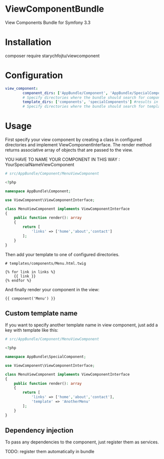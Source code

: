 # ViewComponentBundle
View Components Bundle for Symfony 3.3

# Installation
composer require starychfojtu/viewcomponent

# Configuration

```yaml
view_component:
        component_dirs: ['AppBundle/Component', 'AppBundle/SpecialComponent'] #results in '/src/AppBundle/Component', '/src/AppBundle/Component/specialComponent'
        # Specify directories where the bundle should search for components from /src
        template_dirs: ['components', 'specialComponents'] #results in '/templates/components', '/templates/specialComponents'
        # Specify directories where the bundle should search for templates from /templates
```

# Usage

First specify your view component by creating a class in configured directories
and implement ViewComponentInterface. The render method returns associative array of
objects that are passed to the view.

YOU HAVE TO NAME YOUR COMPONENT IN THIS WAY : YourSpecialNameViewComponent

```php
# src/AppBundle/Component/MenuViewComponent

<?php

namespace AppBundle\Component;

use ViewComponent\ViewComponentInterface;

class MenuViewComponent implements ViewComponentInterface
{
    public function render(): array
    {
        return [
            'links' => ['home','about','contact']
        ];
    }
}

```

Then add your template to one of configured directories.

```twig
# templates/components/Menu.html.twig

{% for link in links %}
    {{ link }}
{% endfor %}
```

And finally render your component in the view:

```twig
{{ component('Menu') }}
```

## Custom template name

If you want to specify another template name in view component, just add
a key with template like this:

```php
# src/AppBundle/Component/MenuViewComponent

<?php

namespace AppBundle\SpecialComponent;

use ViewComponent\ViewComponentInterface;

class MenuViewComponent implements ViewComponentInterface
{
    public function render(): array
    {
        return [
            'links' => ['home','about','contact'],
            'template' => 'AnotherMenu'
        ];
    }
}

```

## Dependency injection

To pass any dependencies to the component, just register them as services.

TODO: register them automatically in bundle